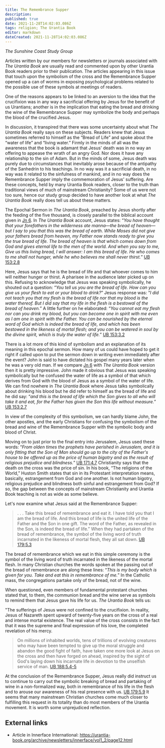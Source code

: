 ```yaml
---
title: The Remembrance Supper
description: 
published: true
date: 2021-11-28T14:02:03.086Z
tags: religion; The Urantia Book
editor: markdown
dateCreated: 2021-11-28T14:02:03.086Z
---
```


_The Sunshine Coast Study Group_

Articles written by our members for newsletters or journals associated with _The Urantia Book_ are usually read and commented upon by other Urantia Book readers prior to their publication. The articles appearing in this issue that touch upon the symbolism of the cross and the Remembrance Supper opened up a can of worms in exposing psychological problems related to the possible use of these symbols at meetings of readers.

One of the reasons appears to be linked to an aversion to the idea that the crucifixion was in any way a sacrificial offering by Jesus for the benefit of us Urantians; another is in the implication that eating the bread and drinking the wine of the Remembrance Supper may symbolize the body and perhaps the blood of the crucified Jesus.

In discussion, it transpired that there was some uncertainty about what _The Urantia Book_ really says on these subjects. Readers knew that Jesus sometimes referred to himself as the “Bread of Life” and spoke about the “water of life” and “living water.” Firmly in the minds of all was the awareness that the book is adamant that Jesus' death was in no way an offering to appease the wrath of an angry God. Nor does it have any relationship to the sin of Adam. But in the minds of some, Jesus death was purely due to circumstances that inevitably arose because of the antipathy of the Sanhedrin to his teachings. In no way was it a sacrificial death, in no way was it  related to the sinfulness of mankind, and in no way does the Remembrance Supper imply the commemoration of Jesus' suffering. Are these concepts, held by many Urantia Book readers, closer to the truth than traditional views of much of mainstream Christianity? Some of us were not too sure, hence our study group decided to have another look at what _The Urantia Book_ really does tell us about these matters.

The Epochal Sermon in _The Urantia Book_,  preached by Jesus shortly after the feeding of the five thousand, is closely parallel to the biblical account given in [Jn 6](/es/Bible/John/6). In _The Urantia Book_ account, Jesus states: “_You have thought that your forefathers in the wilderness ate manna—the bread of heaven—but I say to you that this was the bread of earth. While Moses did not give your fathers bread from heaven, my Father now stands ready to give you the true bread of life. The bread of heaven is that which comes down from God and gives eternal life to the men of the world. And when you say to me, Give us this living bread, I will answer: I am this bread of life. He who comes to me shall not hunger, while he who believes me shall never thirst._” [UB 153:2.8](/en/The_Urantia_Book/153#p2_8)

Here, Jesus says that he is the  bread of life and that whoever comes to him will neither hunger or thirst. A pharisee in the audience later picked up on this. Refusing to acknowledge that Jesus was speaking symbolically, he shouted out a question: “_You tell us you are the bread of life. How can you give us your flesh to eat or your blood to drink?_” Jesus response was: “_I did not teach you that my flesh is the bread of life nor that my blood is the water thereof. But I did say that my life in the flesh is a bestowal of the bread of heaven._” A little further on he elaborated: “_You cannot eat my flesh nor can you drink my blood, but you can become one in spirit with me even as I am one in spirit with the Father. You can be nourished by the eternal word of God which is indeed the bread of life, and which has been bestowed in the likeness of mortal flesh; and you can be watered in soul by the divine spirit, which is truly the water of life._” [UB 153:3.2](/en/The_Urantia_Book/153#p3_2)

There is a lot more of this kind of symbolism and an explanation of its meaning in this epochal sermon. How many of us could have hoped to get it right if called upon to put the sermon down in writing even immediately after the event? John is said to have dictated his gospel many years later when he was a very old man. If we compare [Jn 6](/es/Bible/John/6) with _The Urantia Book_ version then it is pretty impressive. John made it obvious that Jesus was speaking symbolically but he confused the water of life as a symbol of that which derives from God with the blood of Jesus as a symbol of the water of life. We can find nowhere in _The Urantia Book_ where Jesus talks symbolically about drinking his blood but he did refer to himself as the bread of life and he did say: “_and this is the bread of life which the Son gives to all who will take it and eat, for the Father has given the Son this life without measure._” [UB 153:2.7](/en/The_Urantia_Book/153#p2_7)

In view of the complexity of this symbolism, we can hardly blame John, the other apostles, and the early Christians for confusing the symbolism of the bread and wine of the Remembrance Supper with the symbolic body and blood of Christ.

Moving on to just prior to the final entry into Jerusalem, Jesus used these words: “_From olden times the prophets have perished in Jerusalem, and it is only fitting that the Son of Man should go up to the city of the Father's house to be offered up as the price of human bigotry and as the result of religious prejudice and blindness._” [UB 171:4.7](/en/The_Urantia_Book/171#p4_7) Christianity says that the death on the cross was the price of sin. In his book, “The religions of the World,” Huston Smith states that sin in its Protestant interpretation means, basically, estrangement from God and one another. Is not human bigotry, religious prejudice and blindness both sinful and estrangement from God? If so, the gap between the concepts of mainstream Christianity and Urantia Book teaching is not as wide as some believe.

Let's now examine what Jesus said at the Remembrance Supper:

> . . . Take this bread of remembrance and eat it. I have told you that I am the bread of life. And this bread of life is the united life of the Father and the Son in one gift. The word of the Father, as revealed in the Son, is indeed the bread of life.” When they had partaken of the bread of remembrance, the symbol of the living word of truth incarnated in the likeness of mortal flesh, they all sat down. [UB 179:5.3](/en/The_Urantia_Book/179#p5_3)

The bread of remembrance which we eat in this simple ceremony is the symbol of the living word of truth incarnated in the likeness of the mortal flesh. In many Christian churches the words spoken at the passing out of the bread of remembrance are along these lines: “_This is my body which is given for you. Take and eat this in remembrance of me._” In the Catholic mass, the congregations partake only of the bread, not of the wine.

When questioned, even members of fundamental protestant churches stated that, to them, the communion bread and the wine serve as symbols to remind them that Jesus gave his life for us. _The Urantia Book_ tells us:

"The sufferings of Jesus were not confined to the crucifixion. In reality, Jesus of Nazareth spent upward of twenty-five years on the cross of a real and intense mortal existence. The real value of the cross consists in the fact that it was the supreme and final expression of his love, the completed revelation of his mercy.

> On millions of inhabited worlds, tens of trillions of evolving creatures who may have been tempted to give up the moral struggle and abandon the good fight of faith, have taken one more look at Jesus on the cross and then have forged on ahead, inspired by the sight of God's laying down his incarnate life in devotion to the unselfish service of man. [UB 188:5.4-5](/en/The_Urantia_Book/188#p5_4)

At the conclusion of the Remembrance Supper, Jesus really did instruct us to continue to carry out the symbolic breaking of bread and partaking of wine in a non-formalized way, both in remembrance of his life in the flesh and to arouse our awareness of his real presence with us. [UB 179:5.9](/en/The_Urantia_Book/179#p5_9) It seems that many mainstream Christian churches come much closer to fulfilling this request in its totality than do most members of the Urantia movement. It is worth some unprejudiced reflection.

## External links

* Article in Innerface International: https://urantia-book.org/archive/newsletters/innerface/vol1_2/page12.html